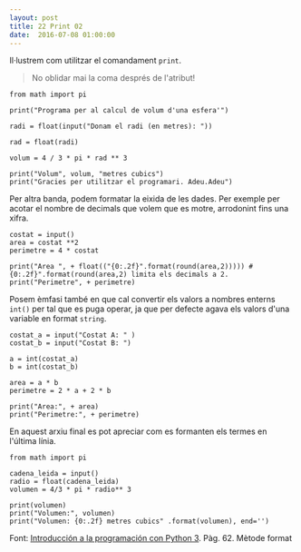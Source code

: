 ```yaml
---
layout: post
title: 22 Print 02
date:  2016-07-08 01:00:00
---
```


Il·lustrem com utilitzar el comandament `print`.

> No oblidar mai la coma després de l'atribut!

```
from math import pi

print("Programa per al calcul de volum d'una esfera'")

radi = float(input("Donam el radi (en metres): "))

rad = float(radi)

volum = 4 / 3 * pi * rad ** 3

print("Volum", volum, "metres cubics")
print("Gracies per utilitzar el programari. Adeu.Adeu")
```
Per altra banda, podem formatar la eixida de les dades. Per exemple per acotar el nombre de decimals que volem que es motre, arrodonint fins una xifra.

```
costat = input()
area = costat **2
perimetre = 4 * costat

print("Area ", + float(("{0:.2f}".format(round(area,2))))) # {0:.2f}".format(round(area,2) limita els decimals a 2.
print("Perimetre", + perimetre)
```

Posem èmfasi també en que cal convertir els valors a nombres enterns `int()` per tal que es puga operar, ja que per defecte agava els valors d'una variable en format `string`.

```
costat_a = input("Costat A: " )
costat_b = input("Costat B: ")

a = int(costat_a)
b = int(costat_b)

area = a * b
perimetre = 2 * a + 2 * b

print("Area:", + area)
print("Perimetre:", + perimetre)
```
En aquest arxiu final es pot apreciar com es formanten els termes en l'última línia.

```
from math import pi

cadena_leida = input()
radio = float(cadena_leida)
volumen = 4/3 * pi * radio** 3

print(volumen)
print("Volumen:", volumen)
print("Volumen: {0:.2f} metres cubics" .format(volumen), end='')
```

Font: [Introducción a la programación con Python 3](http://repositori.uji.es/xmlui/bitstream/handle/10234/102653/s93.pdf?sequence=1). Pàg. 62. Mètode format
